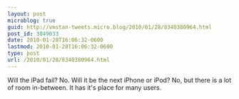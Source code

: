 ```yaml
---
layout: post
microblog: true
guid: http://vmstan-tweets.micro.blog/2010/01/28/8340380964.html
post_id: 3049033
date: 2010-01-28T16:06:32-0600
lastmod: 2010-01-28T16:06:32-0600
type: post
url: /2010/01/28/8340380964.html
---
```

Will the iPad fail? No. Will it be the next iPhone or iPod? No, but there is a lot of room in-between. It has it's place for many users.
